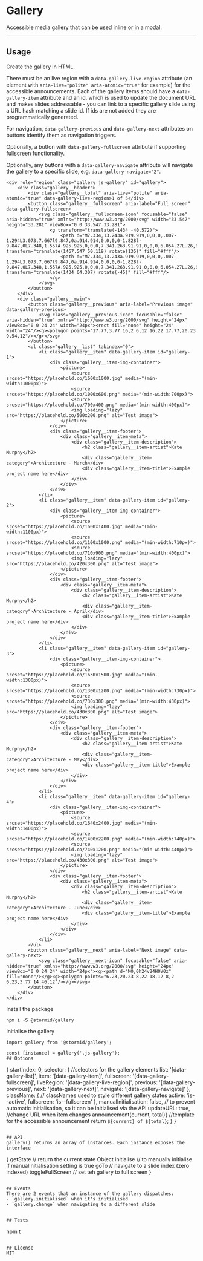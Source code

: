 # Gallery

Accessible media gallery that can be used inline or in a modal.

---

## Usage

Create the gallery in HTML.

There must be an live region with a `data-gallery-live-region` attribute (an element with `aria-live="polite" aria-atomic="true"` for example) for the accessible announcements.
Each of the gallery items should have a `data-gallery-item` attribute and an id, which is used to update the document URL and makes slides addressable - you can link to a specific gallery slide using a URL hash matching a slide id. If ids are not added they are programmatically generated.

For navigation, `data-gallery-previous` and `data-gallery-next` attributes on buttons identify them as navigation triggers.

Optionally, a button with `data-gallery-fullscreen` attribute if supporting fullscreen functionality.

Optionally, any buttons with a `data-gallery-navigate` attribute will navigate the gallery to a specific slide, e.g. `data-gallery-navigate="2"`.

```
<div role="region" class="gallery js-gallery" id="gallery">
    <div class="gallery__header">
        <div class="gallery__total" aria-live="polite" aria-atomic="true" data-gallery-live-region>1 of 5</div>
        <button class="gallery__fullscreen" aria-label="Full screen" data-gallery-fullscreen>
            <svg class="gallery__fullscreen-icon" focusable="false" aria-hidden="true" xmlns="http://www.w3.org/2000/svg" width="33.547" height="33.281" viewBox="0 0 33.547 33.281">
                <g transform="translate(-1434 -40.572)">
                    <path d="M7.334,13.243a.919.919,0,0,0,.007-1.294L3.073,7.667l9.847,0a.914.914,0,0,0,0-1.828l-9.847,0L7.348,1.557A.925.925,0,0,0,7.341.263.91.91,0,0,0,6.054.27L.26,6.106h0a1.026,1.026,0,0,0-.19.288A.872.872,0,0,0,0,6.746a.916.916,0,0,0,.26.64l5.794,5.836A.9.9,0,0,0,7.334,13.243Z" transform="translate(1467.547 50.119) rotate(135)" fill="#fff"/>
                    <path d="M7.334,13.243a.919.919,0,0,0,.007-1.294L3.073,7.667l9.847,0a.914.914,0,0,0,0-1.828l-9.847,0L7.348,1.557A.925.925,0,0,0,7.341.263.91.91,0,0,0,6.054.27L.26,6.106h0a1.026,1.026,0,0,0-.19.288A.872.872,0,0,0,0,6.746a.916.916,0,0,0,.26.64l5.794,5.836A.9.9,0,0,0,7.334,13.243Z" transform="translate(1434 64.307) rotate(-45)" fill="#fff"/>
                </g>
            </svg>
        </button>
    </div>
    <div class="gallery__main">
        <button class="gallery__previous" aria-label="Previous image" data-gallery-previous>
            <svg class="gallery__previous-icon" focusable="false" aria-hidden="true" xmlns="http://www.w3.org/2000/svg" height="24px" viewBox="0 0 24 24" width="24px"><rect fill="none" height="24" width="24"/><g><polygon points="17.77,3.77 16,2 6,12 16,22 17.77,20.23 9.54,12"/></g></svg>
        </button>
        <ul class="gallery__list" tabindex="0">
            <li class="gallery__item" data-gallery-item id="gallery-1">
                <div class="gallery__item-img-container">
                    <picture>
                        <source srcset="https://placehold.co/1600x1000.jpg" media="(min-width:1000px)">
                        <source srcset="https://placehold.co/1000x600.png" media="(min-width:700px)">
                        <source srcset="https://placehold.co/700x400.png" media="(min-width:400px)">
                        <img loading="lazy" src="https://placehold.co/500x200.png" alt="Test image">
                    </picture>
                </div>
                <div class="gallery__item-footer">
                    <div class="gallery__item-meta">
                        <div class="gallery__item-description">
                            <h2 class="gallery__item-artist">Kate Murphy</h2>
                            <div class="gallery__item-category">Architecture - March</div>
                            <div class="gallery__item-title">Example project name here</div>
                        </div>
                    </div>
                </div>
            </li>
            <li class="gallery__item" data-gallery-item id="gallery-2">
                <div class="gallery__item-img-container">
                    <picture>
                        <source srcset="https://placehold.co/1600x1400.jpg" media="(min-width:1100px)">
                        <source srcset="https://placehold.co/1100x1000.png" media="(min-width:710px)">
                        <source srcset="https://placehold.co/710x900.png" media="(min-width:400px)">
                        <img loading="lazy" src="https://placehold.co/420x300.png" alt="Test image">
                    </picture>
                </div>
                <div class="gallery__item-footer">
                    <div class="gallery__item-meta">
                        <div class="gallery__item-description">
                            <h2 class="gallery__item-artist">Kate Murphy</h2>
                            <div class="gallery__item-category">Architecture - April</div>
                            <div class="gallery__item-title">Example project name here</div>
                        </div>
                    </div>
                </div>
            </li>
            <li class="gallery__item" data-gallery-item id="gallery-3">
                <div class="gallery__item-img-container">
                    <picture>
                        <source srcset="https://placehold.co/1630x1500.jpg" media="(min-width:1300px)">
                        <source srcset="https://placehold.co/1300x1200.png" media="(min-width:730px)">
                        <source srcset="https://placehold.co/730x300.png" media="(min-width:430px)">
                        <img loading="lazy" src="https://placehold.co/430x300.png" alt="Test image">
                    </picture>
                </div>
                <div class="gallery__item-footer">
                    <div class="gallery__item-meta">
                        <div class="gallery__item-description">
                            <h2 class="gallery__item-artist">Kate Murphy</h2>
                            <div class="gallery__item-category">Architecture - May</div>
                            <div class="gallery__item-title">Example project name here</div>
                        </div>
                    </div>
                </div>
            </li>
            <li class="gallery__item" data-gallery-item id="gallery-4">
                <div class="gallery__item-img-container">
                    <picture>
                        <source srcset="https://placehold.co/1640x2400.jpg" media="(min-width:1400px)">
                        <source srcset="https://placehold.co/1400x2200.png" media="(min-width:740px)">
                        <source srcset="https://placehold.co/740x1200.png" media="(min-width:440px)">
                        <img loading="lazy" src="https://placehold.co/430x300.png" alt="Test image">
                    </picture>
                </div>
                <div class="gallery__item-footer">
                    <div class="gallery__item-meta">
                        <div class="gallery__item-description">
                            <h2 class="gallery__item-artist">Kate Murphy</h2>
                            <div class="gallery__item-category">Architecture - June</div>
                            <div class="gallery__item-title">Example project name here</div>
                        </div>
                    </div>
                </div>
            </li>
        </ul>
        <button class="gallery__next" aria-label="Next image" data-gallery-next>
            <svg class="gallery__next-icon" focusable="false" aria-hidden="true" xmlns="http://www.w3.org/2000/svg" height="24px" viewBox="0 0 24 24" width="24px"><g><path d="M0,0h24v24H0V0z" fill="none"/></g><g><polygon points="6.23,20.23 8,22 18,12 8,2 6.23,3.77 14.46,12"/></g></svg>
        </button>
    </div>
</div>
```

Install the package
```
npm i -S @stormid/gallery
```

Initialise the gallery
```
import gallery from '@stormid/gallery';

const [instance] = gallery('.js-gallery');
## Options

```
{
    startIndex: 0,
    selector: { //selectors for the gallery elements
        list: '[data-gallery-list]',
        item: '[data-gallery-item]',
        fullscreen: '[data-gallery-fullscreen]',
        liveRegion: '[data-gallery-live-region]',
        previous: '[data-gallery-previous]',
        next: '[data-gallery-next]',
        navigate: '[data-gallery-navigate]'
    },
    className: { // classNames used to style different gallery states
        active: 'is--active',
        fullscreen: 'is--fullscreen'
    },
    manualInitialisation: false, // to prevent automatic initialisation, so it can be initialised via the API
    updateURL: true, //change URL when item changes
    announcement(current, total){ //template for the accessible announcement
        return `${current} of ${total}`;
    }
}
```

## API
gallery() returns an array of instances. Each instance exposes the interface
```
{
    getState // return the current state Object
    initialise // to manually initialise if manualInitialisation setting is true
    goTo // navigate to a slide index (zero indexed)
    toggleFullScreen // set teh gallery to full screen
}
```

## Events
There are 2 events that an instance of the gallery dispatches:
- `gallery.initialised` when it's initialised
- `gallery.change` when navigating to a different slide


## Tests
```
npm t
```

## License
MIT